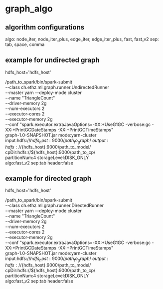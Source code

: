 # graph_algo

## algorithm configurations

algo: node_iter, node_iter_plus, edge_iter, edge_iter_plus, fast, fast_v2
sep: tab, space, comma

## example for undirected graph

hdfs_host='hdfs_host'

/path_to_spark/bin/spark-submit \
  --class ch.ethz.ml.graph.runner.UndirectedRunner \
  --master yarn --deploy-mode cluster \
  --name "TriangleCount" \
  --driver-memory 2g \
  --num-executors 2 \
  --executor-cores 2 \
  --executor-memory 2g \
  --conf "spark.executor.extraJavaOptions=-XX:+UseG1GC -verbose:gc -XX:+PrintGCDateStamps -XX:+PrintGCTimeStamps" \
  graph-1.0-SNAPSHOT.jar mode:yarn-cluster \
  input:hdfs://${hdfs_host}:9000/path_to_graph/ \
  output:hdfs://${hdfs_host}:9000/path_to_model/ \
  cpDir:hdfs://${hdfs_host}:9000/path_to_cp/ \
  partitionNum:4 storageLevel:DISK_ONLY \
  algo:fast_v2 sep:tab header:false


## example for directed graph

hdfs_host='hdfs_host'

/path_to_spark/bin/spark-submit \
  --class ch.ethz.ml.graph.runner.DirectedRunner \
  --master yarn --deploy-mode cluster \
  --name "TriangleCount" \
  --driver-memory 2g \
  --num-executors 2 \
  --executor-cores 2 \
  --executor-memory 2g \
  --conf "spark.executor.extraJavaOptions=-XX:+UseG1GC -verbose:gc -XX:+PrintGCDateStamps -XX:+PrintGCTimeStamps" \
  graph-1.0-SNAPSHOT.jar mode:yarn-cluster \
  input:hdfs://${hdfs_host}:9000/path_to_graph/ \
  output:hdfs://${hdfs_host}:9000/path_to_model/ \
  cpDir:hdfs://${hdfs_host}:9000/path_to_cp/ \
  partitionNum:4 storageLevel:DISK_ONLY \
  algo:fast_v2 sep:tab header:false